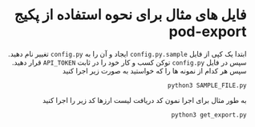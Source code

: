 <div dir="rtl">

# فایل های مثال برای نحوه استفاده از پکیج pod-export

ابتدا یک کپی از فایل `config.py.sample` ایجاد و آن را به `config.py` تغییر نام دهید.
سپس در فایل `config.py` توکن کسب و کار خود را در ثابت `API_TOKEN` قرار دهید.
سپس هر کدام از نمونه ها را که خواستید به صورت زیر اجرا کنید

`python3 SAMPLE_FILE.py`

به طور مثال برای اجرا نمون کد دریافت لیست ارزها کد زیر را اجرا کنید

`python3 get_export.py` 

</div>
